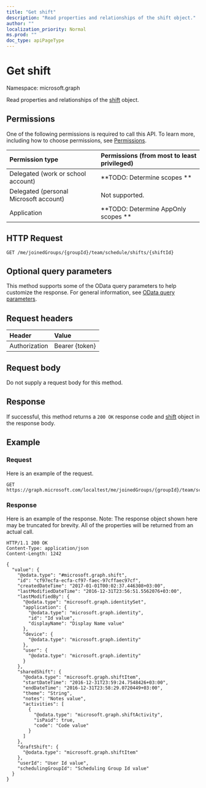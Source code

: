 ```yaml
---
title: "Get shift"
description: "Read properties and relationships of the shift object."
author: ""
localization_priority: Normal
ms.prod: ""
doc_type: apiPageType
---
```


# Get shift

Namespace: microsoft.graph

Read properties and relationships of the [shift](../resources/shift.md) object.

## Permissions
One of the following permissions is required to call this API. To learn more, including how to choose permissions, see [Permissions](/concepts/permissions-reference.md).

|Permission type|Permissions (from most to least privileged)|
|:---|:---|
|Delegated (work or school account)|**TODO: Determine scopes **|
|Delegated (personal Microsoft account)|Not supported.|
|Application|**TODO: Determine AppOnly scopes **|

## HTTP Request
<!-- {
  "blockType": "ignored"
}
-->
``` http
GET /me/joinedGroups/{groupId}/team/schedule/shifts/{shiftId}
```

## Optional query parameters
This method supports some of the OData query parameters to help customize the response. For general information, see [OData query parameters](/graph/query-parameters).

## Request headers
|Header|Value|
|:---|:---|
|Authorization|Bearer {token}|

## Request body
Do not supply a request body for this method.

## Response
If successful, this method returns a `200 OK` response code and [shift](../resources/shift.md) object in the response body.

## Example

### Request
Here is an example of the request.
<!-- {
  "blockType": "request",
  "name": "get_shift"
}
-->
``` http
GET https://graph.microsoft.com/localtest/me/joinedGroups/{groupId}/team/schedule/shifts/{shiftId}
```

### Response
Here is an example of the response. Note: The response object shown here may be truncated for brevity. All of the properties will be returned from an actual call.
<!-- {
  "blockType": "response",
  "truncated": true,
  "@odata.type": "microsoft.graph.shift"
}
-->
``` http
HTTP/1.1 200 OK
Content-Type: application/json
Content-Length: 1242

{
  "value": {
    "@odata.type": "#microsoft.graph.shift",
    "id": "cf97ecfa-ecfa-cf97-faec-97cffaec97cf",
    "createdDateTime": "2017-01-01T00:02:37.446308+03:00",
    "lastModifiedDateTime": "2016-12-31T23:56:51.5562076+03:00",
    "lastModifiedBy": {
      "@odata.type": "microsoft.graph.identitySet",
      "application": {
        "@odata.type": "microsoft.graph.identity",
        "id": "Id value",
        "displayName": "Display Name value"
      },
      "device": {
        "@odata.type": "microsoft.graph.identity"
      },
      "user": {
        "@odata.type": "microsoft.graph.identity"
      }
    },
    "sharedShift": {
      "@odata.type": "microsoft.graph.shiftItem",
      "startDateTime": "2016-12-31T23:59:24.7548426+03:00",
      "endDateTime": "2016-12-31T23:58:29.0720449+03:00",
      "theme": "String",
      "notes": "Notes value",
      "activities": [
        {
          "@odata.type": "microsoft.graph.shiftActivity",
          "isPaid": true,
          "code": "Code value"
        }
      ]
    },
    "draftShift": {
      "@odata.type": "microsoft.graph.shiftItem"
    },
    "userId": "User Id value",
    "schedulingGroupId": "Scheduling Group Id value"
  }
}
```

